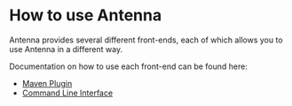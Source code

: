 # How to use Antenna

Antenna provides several different front-ends, each of which allows you to 
use Antenna in a different way.

Documentation on how to use each front-end can be found here:

- [Maven Plugin](/antenna-maven-plugin/index.html)
- [Command Line Interface](/antenna-cli/index.html)
